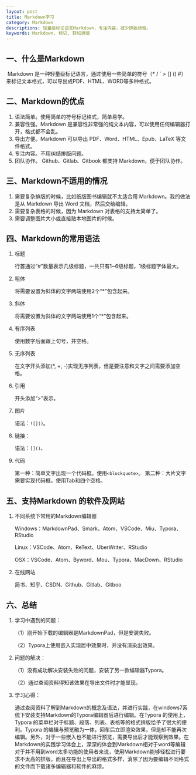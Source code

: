 ```yaml
---
layout: post
title: Markdown学习
category: Markdown
descriptions: 轻量级标记语言Markdown，专注内容，减少排版烦恼。
keywords: Markdown, 标记, 轻松排版
---
```


## 一、什么是Markdown

​	Markdown 是一种轻量级标记语言，通过使用一些简单的符号（* / ` > [] () #）来标记文本格式，可以导出成PDF、HTML、WORD等多种格式。

<!-- more --> 

## 二、Markdown的优点

1. 语法简单。使用简单的符号标记格式，简单易学。
2. 兼容性强。Markdown 是兼容性非常强的纯文本内容，可以使用任何编辑器打开，格式都不会乱。
3. 导出方便。Markdown 可以导出 PDF、Word、HTML、Epub、LaTeX 等文件格式。
4. 专注内容。不用纠结排版问题。
5. 团队协作。 Github、Gitlab、Gitbook 都支持 Markdown，便于团队协作。

## 三、Markdown不适用的情况

1. 需要复杂排版的时候，比如纸版图书编辑就不太适合用 Markdown。我的做法是从 Markdown 导出 Word 文档，然后交给编辑。
2. 需要复杂表格的时候，因为 Markdown 对表格的支持太简单了。
3. 需要调整图片大小或直接贴本地图片的时候。

## 四、Markdown的常用语法

1. 标题

   行首通过“#”数量表示几级标题，一共只有1~6级标题，1级标题字体最大。

2. 粗体

   将需要设置为斜体的文字两端使用2个“*”包含起来。

3. 斜体

   将需要设置为斜体的文字两端使用1个“*”包含起来。

4. 有序列表

   使用数字后面跟上句号，并空格。

5. 无序列表

   在文字开头添加(*, +, -)实现无序列表，但是要注意和文字之间需要添加空格。

6. 引用

   开头添加“>”表示。

7. 图片

   语法：`![]()`。

8. 链接：

   语法：`[]()。`

9. 代码

   第一种：简单文字出现一个代码框。使用`<blockquote>`。
   第二种：大片文字需要实现代码框。使用Tab和四个空格。

## 五、支持Markdown 的软件及网站

1. 不同系统下常用的Markdown编辑器

   Windows：MarkdownPad、Smark、Atom、VSCode、Miu、Typora、RStudio

   Linux：VSCode、Atom、ReText、UberWriter、RStudio

   OSX：VSCode、Atom、Byword、Mou、Typora、MacDown、RStudio

2. 在线网站

   简书、知乎、CSDN、Github、Gitlab、Gitboo

## 六、总结

1. 学习中遇到的问题：

   （1）刚开始下载的编辑器是MarkdownPad，但是安装失败。

   （2）Typora上使用嵌入实现居中效果时，并没有渲染出效果。

2. 问题的解决：

   （1）没有成功解决安装失败的问题，安装了另一款编辑器Typora。

   （2）通过查阅资料得知该效果在导出文件时才能显现。

3. 学习心得：

   ​	通过查阅资料了解到Markdown的概念及语法，并进行实践，在windows7系统下安装支持Markdown的Typora编辑器后进行编辑。在Typora 的使用上，Typora 的菜单栏对于标题、段落、列表、表格等的格式排版给予了很大的便利。Typora 的编辑与预览融为一体，回车后立即渲染效果，但是却不能再次编辑。另外，对于一些嵌入也不能进行预览，需要导出后才能观察到效果。在Markdown的实践学习体会上，深深的体会到Markdown相对于word等编辑对于并不用到word太多功能的使用者来说，使用Markdown能够轻松进行要求不太高的排版，而且在导出上导出的格式多样，消除了因为要编辑不同格式的文件而下载诸多编辑器和软件的麻烦。